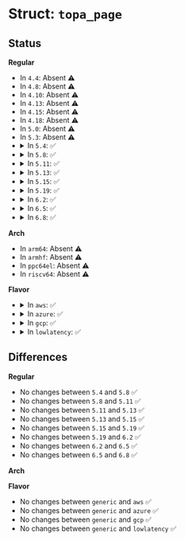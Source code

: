 # Struct: <code>topa_page</code>

## Status
<b>Regular</b>
<ul>
<li>
In <code>4.4</code>: Absent ⚠️
</li>
<li>
In <code>4.8</code>: Absent ⚠️
</li>
<li>
In <code>4.10</code>: Absent ⚠️
</li>
<li>
In <code>4.13</code>: Absent ⚠️
</li>
<li>
In <code>4.15</code>: Absent ⚠️
</li>
<li>
In <code>4.18</code>: Absent ⚠️
</li>
<li>
In <code>5.0</code>: Absent ⚠️
</li>
<li>
In <code>5.3</code>: Absent ⚠️
</li>
<li>
<details>
<summary>In <code>5.4</code>: ✅</summary>

```c
struct topa_page {
    struct topa_entry table[507];
    struct topa topa;
};
```
</details>
</li>
<li>
<details>
<summary>In <code>5.8</code>: ✅</summary>

```c
struct topa_page {
    struct topa_entry table[507];
    struct topa topa;
};
```
</details>
</li>
<li>
<details>
<summary>In <code>5.11</code>: ✅</summary>

```c
struct topa_page {
    struct topa_entry table[507];
    struct topa topa;
};
```
</details>
</li>
<li>
<details>
<summary>In <code>5.13</code>: ✅</summary>

```c
struct topa_page {
    struct topa_entry table[507];
    struct topa topa;
};
```
</details>
</li>
<li>
<details>
<summary>In <code>5.15</code>: ✅</summary>

```c
struct topa_page {
    struct topa_entry table[507];
    struct topa topa;
};
```
</details>
</li>
<li>
<details>
<summary>In <code>5.19</code>: ✅</summary>

```c
struct topa_page {
    struct topa_entry table[507];
    struct topa topa;
};
```
</details>
</li>
<li>
<details>
<summary>In <code>6.2</code>: ✅</summary>

```c
struct topa_page {
    struct topa_entry table[507];
    struct topa topa;
};
```
</details>
</li>
<li>
<details>
<summary>In <code>6.5</code>: ✅</summary>

```c
struct topa_page {
    struct topa_entry table[507];
    struct topa topa;
};
```
</details>
</li>
<li>
<details>
<summary>In <code>6.8</code>: ✅</summary>

```c
struct topa_page {
    struct topa_entry table[507];
    struct topa topa;
};
```
</details>
</li>
</ul>
<b>Arch</b>
<ul>
<li>
In <code>arm64</code>: Absent ⚠️
</li>
<li>
In <code>armhf</code>: Absent ⚠️
</li>
<li>
In <code>ppc64el</code>: Absent ⚠️
</li>
<li>
In <code>riscv64</code>: Absent ⚠️
</li>
</ul>
<b>Flavor</b>
<ul>
<li>
<details>
<summary>In <code>aws</code>: ✅</summary>

```c
struct topa_page {
    struct topa_entry table[507];
    struct topa topa;
};
```
</details>
</li>
<li>
<details>
<summary>In <code>azure</code>: ✅</summary>

```c
struct topa_page {
    struct topa_entry table[507];
    struct topa topa;
};
```
</details>
</li>
<li>
<details>
<summary>In <code>gcp</code>: ✅</summary>

```c
struct topa_page {
    struct topa_entry table[507];
    struct topa topa;
};
```
</details>
</li>
<li>
<details>
<summary>In <code>lowlatency</code>: ✅</summary>

```c
struct topa_page {
    struct topa_entry table[507];
    struct topa topa;
};
```
</details>
</li>
</ul>

## Differences
<b>Regular</b>
<ul>
<li>
No changes between <code>5.4</code> and <code>5.8</code> ✅
</li>
<li>
No changes between <code>5.8</code> and <code>5.11</code> ✅
</li>
<li>
No changes between <code>5.11</code> and <code>5.13</code> ✅
</li>
<li>
No changes between <code>5.13</code> and <code>5.15</code> ✅
</li>
<li>
No changes between <code>5.15</code> and <code>5.19</code> ✅
</li>
<li>
No changes between <code>5.19</code> and <code>6.2</code> ✅
</li>
<li>
No changes between <code>6.2</code> and <code>6.5</code> ✅
</li>
<li>
No changes between <code>6.5</code> and <code>6.8</code> ✅
</li>
</ul>
<b>Arch</b>
<ul>
</ul>
<b>Flavor</b>
<ul>
<li>
No changes between <code>generic</code> and <code>aws</code> ✅
</li>
<li>
No changes between <code>generic</code> and <code>azure</code> ✅
</li>
<li>
No changes between <code>generic</code> and <code>gcp</code> ✅
</li>
<li>
No changes between <code>generic</code> and <code>lowlatency</code> ✅
</li>
</ul>
